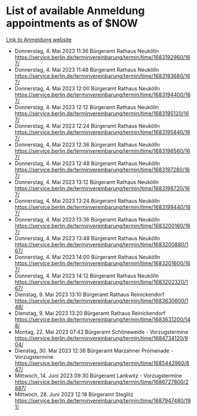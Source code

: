 # List of available Anmeldung appointments as of $NOW
[Link to Anmeldung website](https://service.berlin.de/terminvereinbarung/termin/tag.php?termin=1&anliegen[]=120686&dienstleisterlist=122210,122217,327316,122219,327312,122227,327314,122231,327346,122243,327348,122254,122252,329742,122260,329745,122262,329748,122271,327278,122273,327274,122277,327276,330436,122280,327294,122282,327290,122284,327292,122291,327270,122285,327266,122286,327264,122296,327268,150230,329760,122297,327286,122294,327284,122312,329763,122314,329775,122304,327330,122311,327334,122309,327332,317869,122281,327352,122279,329772,122283,122276,327324,122274,327326,122267,329766,122246,327318,122251,327320,122257,327322,122208,327298,122226,327300&herkunft=http%3A%2F%2Fservice.berlin.de%2Fdienstleistung%2F120686%2F)
- Donnerstag, 4. Mai 2023 11:36 Bürgeramt Rathaus Neukölln https://service.berlin.de/terminvereinbarung/termin/time/1683192960/167/
- Donnerstag, 4. Mai 2023 11:48 Bürgeramt Rathaus Neukölln https://service.berlin.de/terminvereinbarung/termin/time/1683193680/167/
- Donnerstag, 4. Mai 2023 12:00 Bürgeramt Rathaus Neukölln https://service.berlin.de/terminvereinbarung/termin/time/1683194400/167/
- Donnerstag, 4. Mai 2023 12:12 Bürgeramt Rathaus Neukölln https://service.berlin.de/terminvereinbarung/termin/time/1683195120/167/
- Donnerstag, 4. Mai 2023 12:24 Bürgeramt Rathaus Neukölln https://service.berlin.de/terminvereinbarung/termin/time/1683195840/167/
- Donnerstag, 4. Mai 2023 12:36 Bürgeramt Rathaus Neukölln https://service.berlin.de/terminvereinbarung/termin/time/1683196560/167/
- Donnerstag, 4. Mai 2023 12:48 Bürgeramt Rathaus Neukölln https://service.berlin.de/terminvereinbarung/termin/time/1683197280/167/
- Donnerstag, 4. Mai 2023 13:12 Bürgeramt Rathaus Neukölln https://service.berlin.de/terminvereinbarung/termin/time/1683198720/167/
- Donnerstag, 4. Mai 2023 13:24 Bürgeramt Rathaus Neukölln https://service.berlin.de/terminvereinbarung/termin/time/1683199440/167/
- Donnerstag, 4. Mai 2023 13:36 Bürgeramt Rathaus Neukölln https://service.berlin.de/terminvereinbarung/termin/time/1683200160/167/
- Donnerstag, 4. Mai 2023 13:48 Bürgeramt Rathaus Neukölln https://service.berlin.de/terminvereinbarung/termin/time/1683200880/167/
- Donnerstag, 4. Mai 2023 14:00 Bürgeramt Rathaus Neukölln https://service.berlin.de/terminvereinbarung/termin/time/1683201600/167/
- Donnerstag, 4. Mai 2023 14:12 Bürgeramt Rathaus Neukölln https://service.berlin.de/terminvereinbarung/termin/time/1683202320/167/
- Dienstag, 9. Mai 2023 13:10 Bürgeramt Rathaus Reinickendorf https://service.berlin.de/terminvereinbarung/termin/time/1683630600/148/
- Dienstag, 9. Mai 2023 13:20 Bürgeramt Rathaus Reinickendorf https://service.berlin.de/terminvereinbarung/termin/time/1683631200/148/
- Montag, 22. Mai 2023 07:42 Bürgeramt Schöneweide - Vorzugstermine https://service.berlin.de/terminvereinbarung/termin/time/1684734120/904/
- Dienstag, 30. Mai 2023 12:36 Bürgeramt Marzahner Promenade - Vorzugstermine https://service.berlin.de/terminvereinbarung/termin/time/1685442960/847/
- Mittwoch, 14. Juni 2023 09:30 Bürgeramt Lankwitz - Vorzugstermine https://service.berlin.de/terminvereinbarung/termin/time/1686727800/2887/
- Mittwoch, 28. Juni 2023 12:18 Bürgeramt Steglitz https://service.berlin.de/terminvereinbarung/termin/time/1687947480/191/
